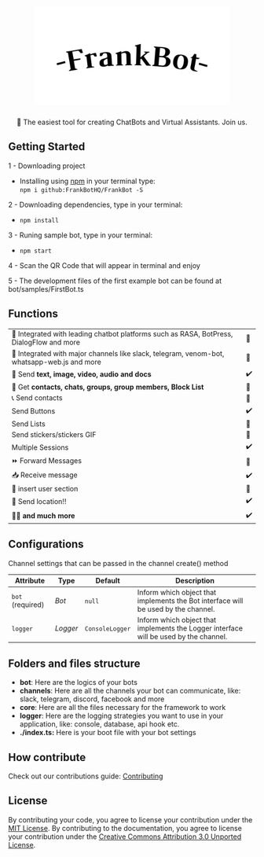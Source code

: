 <h1 align="center">
<img src="https://github.com/FrankBotHQ/brands/blob/main/frankbot/FrankBot-500x250.png" width="400" alt="FrankBot">
</h1>
<p style="text-align: center">🎃 The easiest tool for creating ChatBots and Virtual Assistants. Join us.</p>

## Getting Started

1 - Downloading project

- Installing using [npm](https://www.npmjs.com/) in your terminal type:<br>
  `npm i github:FrankBotHQ/FrankBot -S`

2 - Downloading dependencies, type in your terminal: <br>

- `npm install` <br>

3 - Runing sample bot, type in your terminal: <br>

- `npm start` <br>

4 - Scan the QR Code that will appear in terminal and enjoy

5 - The development files of the first example bot can be found at bot/samples/FirstBot.ts

## Functions

|                                                                                             |     |
| ------------------------------------------------------------------------------------------- | --- |
| 🤖 Integrated with leading chatbot platforms such as RASA, BotPress, DialogFlow and more    | 🚧  |
| 🐙 Integrated with major channels like slack, telegram, venom-bot, whatsapp-web.js and more | 🚧  |
| 📁 Send **text, image, video, audio and docs**                                              | ✔️  |
| 👥 Get **contacts, chats, groups, group members, Block List**                               | 🚧  |
| 📞 Send contacts                                                                            | 🚧  |
| Send Buttons                                                                                | ✔️  |
| Send Lists                                                                                  | 🚧  |
| Send stickers/stickers GIF                                                                  | 🚧  |
| Multiple Sessions                                                                           | ✔️  |
| ⏩ Forward Messages                                                                         | 🚧  |
| 📥 Receive message                                                                          | ✔️  |
| 👤 insert user section                                                                      | 🚧  |
| 📍 Send location!!                                                                          | ✔️  |
| 🎃🎃 **and much more**                                                                      | ✔️  |

## Configurations

Channel settings that can be passed in the channel create() method

| Attribute        | Type     | Default         | Description                                                                           |
| ---------------- | -------- | --------------- | ------------------------------------------------------------------------------------- |
| `bot` (required) | _Bot_    | `null`          | Inform which object that implements the Bot interface will be used by the channel.    |
| `logger`         | _Logger_ | `ConsoleLogger` | Inform which object that implements the Logger interface will be used by the channel. |

## Folders and files structure

- **bot**: Here are the logics of your bots
- **channels**: Here are all the channels your bot can communicate, like: slack, telegram, discord, facebook and more
- **core**: Here are all the files necessary for the framework to work
- **logger**: Here are the logging strategies you want to use in your application, like: console, database, api hook etc.
- **./index.ts:** Here is your boot file with your bot settings

## How contribute

Check out our contributions guide: [Contributing](CONTRIBUTING.md)

## License

By contributing your code, you agree to license your contribution under the [MIT License](LICENSE).
By contributing to the documentation, you agree to license your contribution under the [Creative Commons Attribution 3.0 Unported License](https://creativecommons.org/licenses/by/3.0/).
